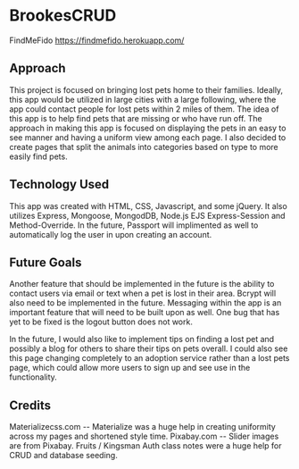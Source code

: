 
# BrookesCRUD
FindMeFido
https://findmefido.herokuapp.com/

## Approach ##
This project is focused on bringing lost pets home to their families. Ideally, this app would be utilized in large cities with a large following, where the app could contact people for lost pets within 2 miles of them. The idea of this app is to help find pets that are missing or who have run off. The approach in making this app is focused on displaying the pets in an easy to see manner and having a uniform view among each page. I also decided to create pages that split the animals into categories based on type to more easily find pets.

## Technology Used ##
This app was created with HTML, CSS, Javascript, and some jQuery. It also utilizes Express, Mongoose, MongodDB, Node.js EJS Express-Session and Method-Override. In the future, Passport will implimented as well to automatically log the user in upon creating an account.

## Future Goals ##
Another feature that should be implemented in the future is the ability to contact users via email or text when a pet is lost in their area. Bcrypt will also need to be implemented in the future. Messaging within the app is an important feature that will need to be built upon as well. One bug that has yet to be fixed is the logout button does not work.

In the future, I would also like to implement tips on finding a lost pet and possibly a blog for others to share their tips on pets overall. I could also see this page changing completely to an adoption service rather than a lost pets page, which could allow more users to sign up and see use in the functionality.

## Credits ##
Materializecss.com -- Materialize was a huge help in creating uniformity across my pages and shortened style time. Pixabay.com -- Slider images are from Pixabay.
Fruits / Kingsman Auth class notes were a huge help for CRUD and database seeding.
